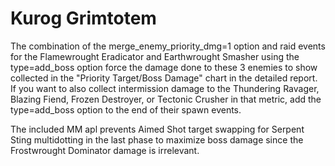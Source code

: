 # Kurog Grimtotem

The combination of the merge_enemy_priority_dmg=1 option and raid events for the Flamewrought Eradicator and Earthwrought Smasher using the type=add_boss option force the damage done to these 3 enemies to show collected in the "Priority Target/Boss Damage" chart in the detailed report. If you want to also collect intermission damage to the Thundering Ravager, Blazing Fiend, Frozen Destroyer, or Tectonic Crusher in that metric, add the type=add_boss option to the end of their spawn events.

The included MM apl prevents Aimed Shot target swapping for Serpent Sting multidotting in the last phase to maximize boss damage since the Frostwrought Dominator damage is irrelevant.